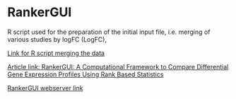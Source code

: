 # RankerGUI
R script used for the preparation of the initial input file, i.e. merging of various studies by logFC (LogFC), 

[Link for R script merging the data ](https://github.com/amarinderthind/RankerGUI/blob/main/intersect_script_for_rakergui.r)

[Article link: RankerGUI: A Computational Framework to Compare Differential Gene Expression Profiles Using Rank Based Statistics](https://www.mdpi.com/1422-0067/20/23/6098)

[RankerGUI webserver link](http://watson.na.icar.cnr.it/rankergui/index.php)

